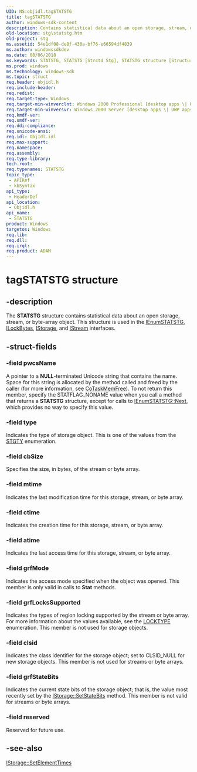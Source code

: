 ```yaml
---
UID: NS:objidl.tagSTATSTG
title: tagSTATSTG
author: windows-sdk-content
description: Contains statistical data about an open storage, stream, or byte-array object.
old-location: stg\statstg.htm
old-project: stg
ms.assetid: 54e1df08-de8f-430a-bf76-e66594df4839
ms.author: windowssdkdev
ms.date: 08/06/2018
ms.keywords: STATSTG, STATSTG [Strctd Stg], STATSTG structure [Structured Storage], _stg_statstg, objidl/STATSTG, stg.statstg, tagSTATSTG
ms.prod: windows
ms.technology: windows-sdk
ms.topic: struct
req.header: objidl.h
req.include-header: 
req.redist: 
req.target-type: Windows
req.target-min-winverclnt: Windows 2000 Professional [desktop apps \| UWP apps]
req.target-min-winversvr: Windows 2000 Server [desktop apps \| UWP apps]
req.kmdf-ver: 
req.umdf-ver: 
req.ddi-compliance: 
req.unicode-ansi: 
req.idl: ObjIdl.idl
req.max-support: 
req.namespace: 
req.assembly: 
req.type-library: 
tech.root: 
req.typenames: STATSTG
topic_type:
 - APIRef
 - kbSyntax
api_type:
 - HeaderDef
api_location:
 - Objidl.h
api_name:
 - STATSTG
product: Windows
targetos: Windows
req.lib: 
req.dll: 
req.irql: 
req.product: ADAM
---
```


# tagSTATSTG structure


## -description


The 
<b>STATSTG</b> structure contains statistical data about an open storage, stream, or byte-array object. This structure is used in the 
<a href="https://msdn.microsoft.com/93b8b14e-94e4-460b-9846-413affad8e4f">IEnumSTATSTG</a>, 
<a href="https://msdn.microsoft.com/bb2c5d0d-8dc8-4844-9a20-ef8e4def5731">ILockBytes</a>, 
<a href="https://msdn.microsoft.com/2f454538-0f40-4811-b908-cd317ef79487">IStorage</a>, and 
<a href="https://msdn.microsoft.com/c6f60e37-eadc-46a1-94f6-cacc23613531">IStream</a> interfaces.


## -struct-fields




### -field pwcsName

A pointer to a <b>NULL</b>-terminated Unicode string that contains the name. Space for this string is allocated by the method called and freed by the caller (for more information, see 
<a href="https://msdn.microsoft.com/en-us/library/windows/desktop/ms680722">CoTaskMemFree</a>). To  not return this member, specify the STATFLAG_NONAME value when you call a method that returns a 
<b>STATSTG</b> structure, except for calls to <a href="https://msdn.microsoft.com/93b8b14e-94e4-460b-9846-413affad8e4f">IEnumSTATSTG::Next</a>, which provides no way to specify this value.


### -field type

Indicates the type of storage object. This is one of the values from the 
<a href="https://msdn.microsoft.com/67189e7a-b089-4a29-adf8-ad7c459c7974">STGTY</a> enumeration.


### -field cbSize

Specifies the size, in bytes, of the stream or byte array.


### -field mtime

Indicates the last modification time for this storage, stream, or byte array.


### -field ctime

Indicates the creation time for this storage, stream, or byte array.


### -field atime

Indicates the last access time for this storage, stream, or byte array.


### -field grfMode

Indicates the access mode specified when the object was opened. This member is only valid in calls to 
<b>Stat</b> methods.


### -field grfLocksSupported

Indicates the types of region locking supported by the stream or byte array. For more information about the values available, see the 
<a href="https://msdn.microsoft.com/5d84fb08-aa4f-4918-a0de-550b02cb5287">LOCKTYPE</a> enumeration. This member is not used for storage objects.


### -field clsid

Indicates the class identifier for the storage object; set to CLSID_NULL for new storage objects. This member is not used for streams or byte arrays.


### -field grfStateBits

Indicates the current state bits of the storage object; that is, the value most recently set by the 
<a href="https://msdn.microsoft.com/52606df8-10ea-40e7-bb61-c86c7b7262d2">IStorage::SetStateBits</a> method. This member is not valid for streams or byte arrays.


### -field reserved

Reserved for future use.


## -see-also




<a href="https://msdn.microsoft.com/f6a1fba4-0444-4de3-a838-2d339878fe24">IStorage::SetElementTimes</a>
 

 

